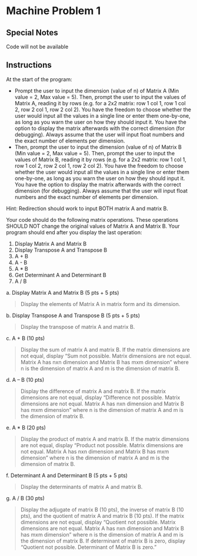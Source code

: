# Machine Problem 1

## Special Notes

Code will not be available 

## Instructions

At the start of the program:

+ Prompt the user to input the dimension (value of n) of Matrix A (Min value = 2, Max value = 5). Then, prompt the user to input the values of Matrix A, reading it by rows (e.g. for a 2x2 matrix: row 1 col 1, row 1 col 2, row 2 col 1, row 2 col 2). You have the freedom to choose whether the user would input all the values in a single line or enter them one-by-one, as long as you warn the user on how they should input it. You have the option to display the matrix afterwards with the correct dimension (for debugging). Always assume that the user will input float numbers and the exact number of elements per dimension.
+ Then, prompt the user to input the dimension (value of n) of Matrix B (Min value = 2, Max value = 5). Then, prompt the user to input the values of Matrix B, reading it by rows (e.g. for a 2x2 matrix: row 1 col 1, row 1 col 2, row 2 col 1, row 2 col 2). You have the freedom to choose whether the user would input all the values in a single line or enter them one-by-one, as long as you warn the user on how they should input it. You have the option to display the matrix afterwards with the correct dimension (for debugging). Always assume that the user will input float numbers and the exact number of elements per dimension.

Hint: Redirection should work to input BOTH matrix A and matrix B.

Your code should do the following matrix operations. These operations SHOULD NOT change the original values of Matrix A and Matrix B. Your program should end after you display the last operation:

1. Display Matrix A and Matrix B
2. Display Transpose A and Transpose B
3. A + B
4. A - B
5. A * B
6. Get Determinant A and Determinant B
7. A / B

a. Display Matrix A and Matrix B (5 pts + 5 pts)

> Display the elements of Matrix A in matrix form and its dimension.

b. Display Transpose A and Transpose B (5 pts + 5 pts)

> Display the transpose of matrix A and matrix B.

c. A + B (10 pts)

> Display the sum of matrix A and matrix B. If the matrix dimensions are not equal, display “Sum not possible. Matrix dimensions are not equal. Matrix A has nxn dimension and Matrix B has mxm dimension” where n is the dimension of matrix A and m is the dimension of matrix B.

d. A – B (10 pts)

> Display the difference of matrix A and matrix B. If the matrix dimensions are not equal, display “Difference not possible. Matrix dimensions are not equal. Matrix A has nxn dimension and Matrix B has mxm dimension” where n is the dimension of matrix A and m is the dimension of matrix B.

e. A * B (20 pts)

> Display the product of matrix A and matrix B. If the matrix dimensions are not equal, display “Product not possible. Matrix dimensions are not equal. Matrix A has nxn dimension and Matrix B has mxm dimension” where n is the dimension of matrix A and m is the dimension of matrix B.

f. Determinant A and Determinant B (5 pts + 5 pts)

> Display the determinants of matrix A and matrix B.

g. A / B (30 pts)

> Display the adjugate of matrix B (10 pts), the inverse of matrix B (10 pts), and the quotient of matrix A and matrix B (10 pts). If the matrix dimensions are not equal, display “Quotient not possible. Matrix dimensions are not equal. Matrix A has nxn dimension and Matrix B has mxm dimension” where n is the dimension of matrix A and m is the dimension of matrix B. If determinant of matrix B is zero, display “Quotient not possible. Determinant of Matrix B is zero.”
